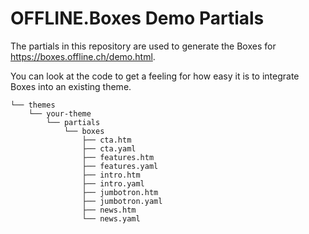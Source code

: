 # OFFLINE.Boxes Demo Partials

The partials in this repository are used to generate the Boxes for https://boxes.offline.ch/demo.html.

You can look at the code to get a feeling for how easy it is to integrate Boxes into an existing theme.

```
└── themes
    └── your-theme
        └── partials
            └── boxes
                ├── cta.htm
                ├── cta.yaml
                ├── features.htm
                ├── features.yaml
                ├── intro.htm
                ├── intro.yaml
                ├── jumbotron.htm
                ├── jumbotron.yaml
                ├── news.htm
                └── news.yaml
```
